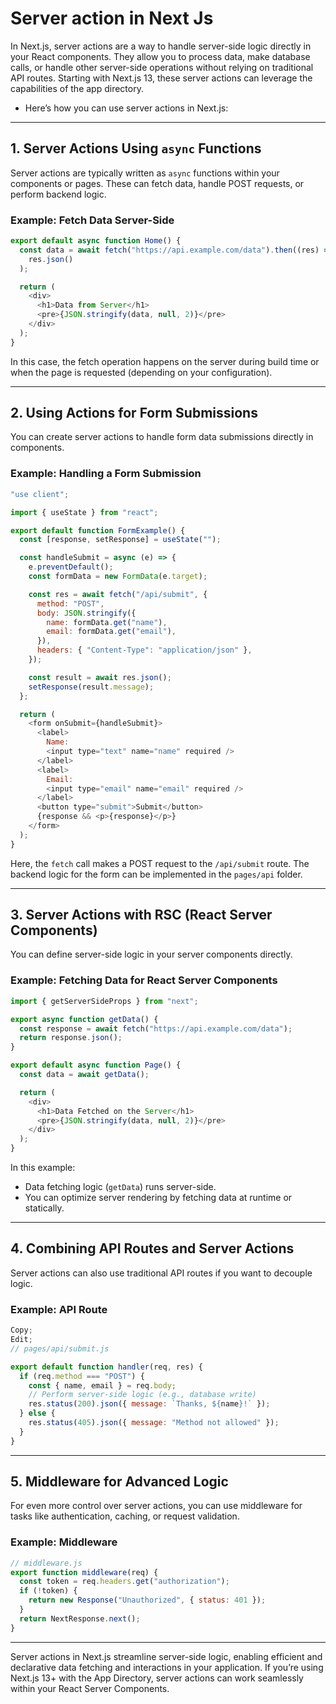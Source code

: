 # Server action in Next Js

In Next.js, server actions are a way to handle server-side logic directly in your React components. They allow you to process data, make database calls, or handle other server-side operations without relying on traditional API routes. Starting with Next.js 13, these server actions can leverage the capabilities of the app directory.

- Here’s how you can use server actions in Next.js:

---

## 1. **Server Actions Using `async` Functions**

Server actions are typically written as `async` functions within your components or pages. These can fetch data, handle POST requests, or perform backend logic.

### Example: Fetch Data Server-Side

```javascript
export default async function Home() {
  const data = await fetch("https://api.example.com/data").then((res) =>
    res.json()
  );

  return (
    <div>
      <h1>Data from Server</h1>
      <pre>{JSON.stringify(data, null, 2)}</pre>
    </div>
  );
}
```

In this case, the fetch operation happens on the server during build time or when the page is requested (depending on your configuration).

---

## 2. **Using Actions for Form Submissions**

You can create server actions to handle form data submissions directly in components.

### Example: Handling a Form Submission

```javascript
"use client";

import { useState } from "react";

export default function FormExample() {
  const [response, setResponse] = useState("");

  const handleSubmit = async (e) => {
    e.preventDefault();
    const formData = new FormData(e.target);

    const res = await fetch("/api/submit", {
      method: "POST",
      body: JSON.stringify({
        name: formData.get("name"),
        email: formData.get("email"),
      }),
      headers: { "Content-Type": "application/json" },
    });

    const result = await res.json();
    setResponse(result.message);
  };

  return (
    <form onSubmit={handleSubmit}>
      <label>
        Name:
        <input type="text" name="name" required />
      </label>
      <label>
        Email:
        <input type="email" name="email" required />
      </label>
      <button type="submit">Submit</button>
      {response && <p>{response}</p>}
    </form>
  );
}
```

Here, the `fetch` call makes a POST request to the `/api/submit` route. The backend logic for the form can be implemented in the `pages/api` folder.

---

## 3. **Server Actions with RSC (React Server Components)**

You can define server-side logic in your server components directly.

### Example: Fetching Data for React Server Components

```javascript
import { getServerSideProps } from "next";

export async function getData() {
  const response = await fetch("https://api.example.com/data");
  return response.json();
}

export default async function Page() {
  const data = await getData();

  return (
    <div>
      <h1>Data Fetched on the Server</h1>
      <pre>{JSON.stringify(data, null, 2)}</pre>
    </div>
  );
}
```

In this example:

- Data fetching logic (`getData`) runs server-side.
- You can optimize server rendering by fetching data at runtime or statically.

---

## 4. **Combining API Routes and Server Actions**

Server actions can also use traditional API routes if you want to decouple logic.

### Example: API Route

```javascript
Copy;
Edit;
// pages/api/submit.js

export default function handler(req, res) {
  if (req.method === "POST") {
    const { name, email } = req.body;
    // Perform server-side logic (e.g., database write)
    res.status(200).json({ message: `Thanks, ${name}!` });
  } else {
    res.status(405).json({ message: "Method not allowed" });
  }
}
```

---

## 5. **Middleware for Advanced Logic**

For even more control over server actions, you can use middleware for tasks like authentication, caching, or request validation.

### Example: Middleware

```javascript
// middleware.js
export function middleware(req) {
  const token = req.headers.get("authorization");
  if (!token) {
    return new Response("Unauthorized", { status: 401 });
  }
  return NextResponse.next();
}
```

---

Server actions in Next.js streamline server-side logic, enabling efficient and declarative data fetching and interactions in your application. If you’re using Next.js 13+ with the App Directory, server actions can work seamlessly within your React Server Components.
